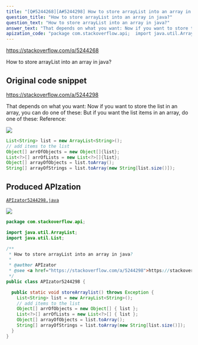 ```yaml
---
title: "[Q#5244268][A#5244298] How to store arrayList into an array in java?"
question_title: "How to store arrayList into an array in java?"
question_text: "How to store arrayList into an array in java?"
answer_text: "That depends on what you want: Now if you want to store the list in an array, you can do one of these: But if you want the list items in an array, do one of these: Reference:"
apization_code: "package com.stackoverflow.api;  import java.util.ArrayList; import java.util.List;  /**  * How to store arrayList into an array in java?  *  * @author APIzator  * @see <a href=\"https://stackoverflow.com/a/5244298\">https://stackoverflow.com/a/5244298</a>  */ public class APIzator5244298 {    public static void storeArraylist() throws Exception {     List<String> list = new ArrayList<String>();     // add items to the list     Object[] arrOfObjects = new Object[] { list };     List<?>[] arrOfLists = new List<?>[] { list };     Object[] arrayOfObjects = list.toArray();     String[] arrayOfStrings = list.toArray(new String[list.size()]);   } }"
---
```


https://stackoverflow.com/q/5244268

How to store arrayList into an array in java?



## Original code snippet

https://stackoverflow.com/a/5244298

That depends on what you want:
Now if you want to store the list in an array, you can do one of these:
But if you want the list items in an array, do one of these:
Reference:

<div class="code-logo"><img src="/stackoverflow.png" /></div>

```java
List<String> list = new ArrayList<String>();
// add items to the list
Object[] arrOfObjects = new Object[]{list};
List<?>[] arrOfLists = new List<?>[]{list};
Object[] arrayOfObjects = list.toArray();
String[] arrayOfStrings = list.toArray(new String[list.size()]);
```

## Produced APIzation

[`APIzator5244298.java`](https://github.com/blind-papers/apization-temp-data/raw/main/search/APIzator5244298.java)

<div class="code-logo"><img src="/apizator.png" /></div>

```java
package com.stackoverflow.api;

import java.util.ArrayList;
import java.util.List;

/**
 * How to store arrayList into an array in java?
 *
 * @author APIzator
 * @see <a href="https://stackoverflow.com/a/5244298">https://stackoverflow.com/a/5244298</a>
 */
public class APIzator5244298 {

  public static void storeArraylist() throws Exception {
    List<String> list = new ArrayList<String>();
    // add items to the list
    Object[] arrOfObjects = new Object[] { list };
    List<?>[] arrOfLists = new List<?>[] { list };
    Object[] arrayOfObjects = list.toArray();
    String[] arrayOfStrings = list.toArray(new String[list.size()]);
  }
}

```